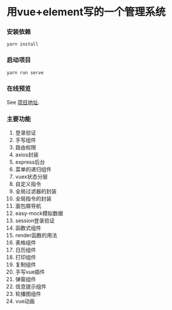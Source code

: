 # 用vue+element写的一个管理系统

### 安装依赖
```
yarn install
```

### 启动项目
```
yarn run serve
```

### 在线预览
See [项目地址](https://wuxianqiang.github.io/admin/).

### 主要功能
1. 登录验证
1. 手写组件
2. 路由权限
3. axios封装
4. express后台
5. 菜单的递归组件
6. vuex状态分层
7. 自定义指令
7. 全局过滤器的封装
8. 全局指令的封装
8. 面包屑导航
9. easy-mock模拟数据
10. session登录验证
11. 函数式组件
12. render函数的用法
13. 表格组件
14. 日历组件
15. 打印组件
16. 复制组件
17. 手写vue插件
18. 弹窗组件
19. 信息提示组件
20. 轮播图组件
21. vue动画
